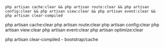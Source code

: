 `php artisan cache:clear && php artisan route:clear && php artisan config:clear && php artisan view:clear && php artisan event:clear && php artisan clear-compiled`

php artisan cache:clear
php artisan route:clear
php artisan config:clear
php artisan view:clear
php artisan event:clear
php artisan optimize:clear


php artisan clear-compiled - bootstrap/cache
